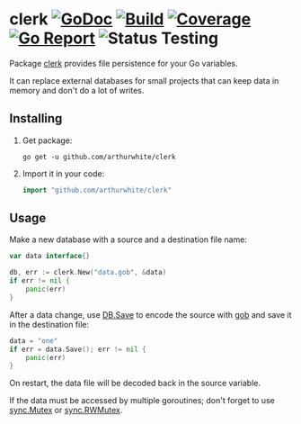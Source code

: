 # clerk [![GoDoc](https://godoc.org/github.com/arthurwhite/clerk?status.svg)](https://godoc.org/github.com/arthurwhite/clerk) [![Build](https://travis-ci.org/arthurwhite/clerk.svg?branch=master)](https://travis-ci.org/arthurwhite/clerk) [![Coverage](https://coveralls.io/repos/github/arthurwhite/clerk/badge.svg?branch=master)](https://coveralls.io/github/arthurwhite/clerk?branch=master) [![Go Report](https://goreportcard.com/badge/github.com/arthurwhite/clerk)](https://goreportcard.com/report/github.com/arthurwhite/clerk) ![Status Testing](https://img.shields.io/badge/status-testing-orange.svg)

Package [clerk](https://godoc.org/github.com/arthurwhite/clerk) provides file persistence for your Go variables.

It can replace external databases for small projects that can keep data in memory and don't do a lot of writes.

## Installing

1. Get package:

	```Shell
	go get -u github.com/arthurwhite/clerk
	```

2. Import it in your code:

	```Go
	import "github.com/arthurwhite/clerk"
	```

## Usage

Make a new database with a source and a destination file name:

```Go
var data interface{}

db, err := clerk.New("data.gob", &data)
if err != nil {
	panic(err)
}
```

After a data change, use [DB.Save](https://godoc.org/github.com/arthurwhite/clerk#DB.Save) to encode the source with [gob](https://golang.org/pkg/encoding/gob/) and save it in the destination file:

```Go
data = "one"
if err = data.Save(); err != nil {
	panic(err)
}
```

On restart, the data file will be decoded back in the source variable.

If the data must be accessed by multiple goroutines; don't forget to use [sync.Mutex](https://golang.org/pkg/sync/#Mutex) or [sync.RWMutex](https://golang.org/pkg/sync/#RWMutex).
